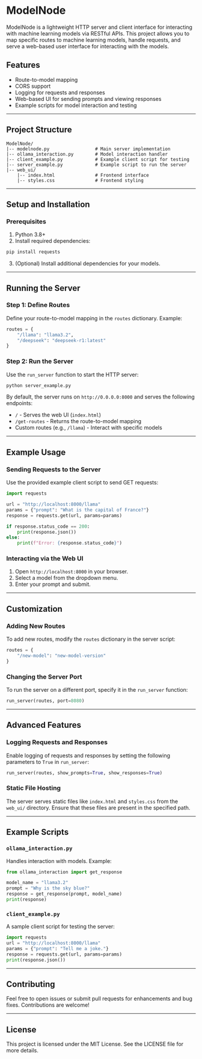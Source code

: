 # ModelNode

ModelNode is a lightweight HTTP server and client interface for interacting with machine learning models via RESTful APIs. This project allows you to map specific routes to machine learning models, handle requests, and serve a web-based user interface for interacting with the models.

## Features

- Route-to-model mapping
- CORS support
- Logging for requests and responses
- Web-based UI for sending prompts and viewing responses
- Example scripts for model interaction and testing

---

## Project Structure

```
ModelNode/
|-- modelnode.py                 # Main server implementation
|-- ollama_interaction.py        # Model interaction handler
|-- client_example.py            # Example client script for testing
|-- server_example.py            # Example script to run the server
|-- web_ui/
    |-- index.html               # Frontend interface
    |-- styles.css               # Frontend styling
```

---

## Setup and Installation

### Prerequisites

1. Python 3.8+
2. Install required dependencies:

```bash
pip install requests
```

3. (Optional) Install additional dependencies for your models.

---

## Running the Server

### Step 1: Define Routes
Define your route-to-model mapping in the `routes` dictionary. Example:

```python
routes = {
    "/llama": "llama3.2",
    "/deepseek": "deepseek-r1:latest"
}
```

### Step 2: Run the Server

Use the `run_server` function to start the HTTP server:

```bash
python server_example.py
```

By default, the server runs on `http://0.0.0.0:8000` and serves the following endpoints:

- `/` - Serves the web UI (`index.html`)
- `/get-routes` - Returns the route-to-model mapping
- Custom routes (e.g., `/llama`) - Interact with specific models

---

## Example Usage

### Sending Requests to the Server

Use the provided example client script to send GET requests:

```python
import requests

url = "http://localhost:8000/llama"
params = {"prompt": "What is the capital of France?"}
response = requests.get(url, params=params)

if response.status_code == 200:
    print(response.json())
else:
    print(f"Error: {response.status_code}")
```

### Interacting via the Web UI

1. Open `http://localhost:8000` in your browser.
2. Select a model from the dropdown menu.
3. Enter your prompt and submit.

---

## Customization

### Adding New Routes

To add new routes, modify the `routes` dictionary in the server script:

```python
routes = {
    "/new-model": "new-model-version"
}
```

### Changing the Server Port

To run the server on a different port, specify it in the `run_server` function:

```python
run_server(routes, port=8080)
```

---

## Advanced Features

### Logging Requests and Responses

Enable logging of requests and responses by setting the following parameters to `True` in `run_server`:

```python
run_server(routes, show_prompts=True, show_responses=True)
```

### Static File Hosting

The server serves static files like `index.html` and `styles.css` from the `web_ui/` directory. Ensure that these files are present in the specified path.

---

## Example Scripts

### `ollama_interaction.py`

Handles interaction with models. Example:

```python
from ollama_interaction import get_response

model_name = "llama3.2"
prompt = "Why is the sky blue?"
response = get_response(prompt, model_name)
print(response)
```

### `client_example.py`

A sample client script for testing the server:

```python
import requests
url = "http://localhost:8000/llama"
params = {"prompt": "Tell me a joke."}
response = requests.get(url, params=params)
print(response.json())
```

---

## Contributing

Feel free to open issues or submit pull requests for enhancements and bug fixes. Contributions are welcome!

---

## License

This project is licensed under the MIT License. See the LICENSE file for more details.

